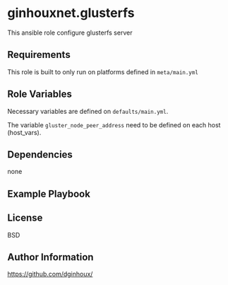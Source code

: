 ginhouxnet.glusterfs
=========

This ansible role configure glusterfs server


Requirements
------------

This role is built to only run on platforms defined in `meta/main.yml`


Role Variables
--------------

Necessary variables are defined on `defaults/main.yml`.

The variable `gluster_node_peer_address` need to be defined on each host (host_vars).


Dependencies
------------

none

Example Playbook
----------------



License
-------

BSD


Author Information
------------------

https://github.com/dginhoux/
